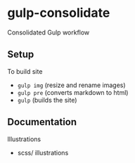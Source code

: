 # gulp-consolidate
Consolidated Gulp workflow

## Setup
To build site
* `gulp img` (resize and rename images)
* `gulp pre` (converts markdown to html)
* `gulp` (builds the site)

## Documentation

Illustrations
* scss/ illustrations
